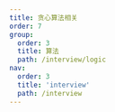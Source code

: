 ```yaml
---
title: 贪心算法相关
order: 7
group:
  order: 3
  title: 算法
  path: /interview/logic
nav:
  order: 3
  title: 'interview'
  path: /interview
---
```

